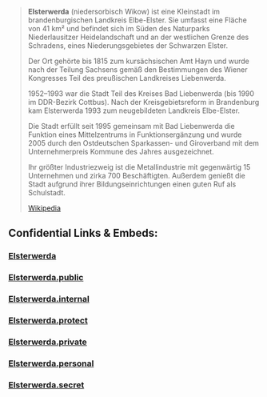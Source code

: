 
> **Elsterwerda** (niedersorbisch Wikow) ist eine Kleinstadt im brandenburgischen Landkreis Elbe-Elster. 
> Sie umfasst eine Fläche von 41 km² und befindet sich im Süden des Naturparks Niederlausitzer Heidelandschaft 
> und an der westlichen Grenze des Schradens, eines Niederungsgebietes der Schwarzen Elster.
>
> Der Ort gehörte bis 1815 zum kursächsischen Amt Hayn 
> und wurde nach der Teilung Sachsens gemäß den Bestimmungen des Wiener Kongresses 
> Teil des preußischen Landkreises Liebenwerda. 
> 
> 1952–1993 war die Stadt Teil des Kreises Bad Liebenwerda (bis 1990 im DDR-Bezirk Cottbus). 
> Nach der Kreisgebietsreform in Brandenburg kam Elsterwerda 1993 zum neugebildeten Landkreis Elbe-Elster.
>
> Die Stadt erfüllt seit 1995 gemeinsam mit Bad Liebenwerda die Funktion eines Mittelzentrums in Funktionsergänzung 
> und wurde 2005 durch den Ostdeutschen Sparkassen- und Giroverband 
> mit dem Unternehmerpreis Kommune des Jahres ausgezeichnet. 
> 
> Ihr größter Industriezweig ist die Metallindustrie mit gegenwärtig 15 Unternehmen und zirka 700 Beschäftigten. 
> Außerdem genießt die Stadt aufgrund ihrer Bildungseinrichtungen einen guten Ruf als Schulstadt.
>
> [Wikipedia](https://de.wikipedia.org/wiki/Elsterwerda)


## Confidential Links & Embeds: 

### [Elsterwerda](/_Standards/Earth/Continent/Europe/Europe~Central/Germany/Germany~East/Brandenburg/counties~Brandenburg/Elbe-Elster/cities~Elbe-Elster/Elsterwerda.md) 

### [Elsterwerda.public](/_public/Earth/Continent/Europe/Europe~Central/Germany/Germany~East/Brandenburg/counties~Brandenburg/Elbe-Elster/cities~Elbe-Elster/Elsterwerda.public.md) 

### [Elsterwerda.internal](/_internal/Earth/Continent/Europe/Europe~Central/Germany/Germany~East/Brandenburg/counties~Brandenburg/Elbe-Elster/cities~Elbe-Elster/Elsterwerda.internal.md) 

### [Elsterwerda.protect](/_protect/Earth/Continent/Europe/Europe~Central/Germany/Germany~East/Brandenburg/counties~Brandenburg/Elbe-Elster/cities~Elbe-Elster/Elsterwerda.protect.md) 

### [Elsterwerda.private](/_private/Earth/Continent/Europe/Europe~Central/Germany/Germany~East/Brandenburg/counties~Brandenburg/Elbe-Elster/cities~Elbe-Elster/Elsterwerda.private.md) 

### [Elsterwerda.personal](/_personal/Earth/Continent/Europe/Europe~Central/Germany/Germany~East/Brandenburg/counties~Brandenburg/Elbe-Elster/cities~Elbe-Elster/Elsterwerda.personal.md) 

### [Elsterwerda.secret](/_secret/Earth/Continent/Europe/Europe~Central/Germany/Germany~East/Brandenburg/counties~Brandenburg/Elbe-Elster/cities~Elbe-Elster/Elsterwerda.secret.md)

